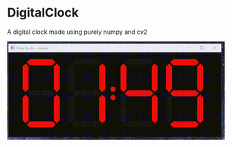 # DigitalClock
A digital clock made using purely numpy and cv2
<p align = "center"> <img src = "https://github.com/ArisPagonopoulos/DigitalClock/blob/main/demo.gif"> </p>
